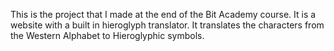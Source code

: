 This is the project that I made at the end of the Bit Academy course. It is a website with a built in hieroglyph translator. It translates the characters from the Western Alphabet to Hieroglyphic symbols.
